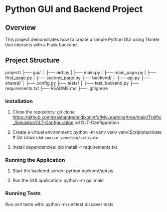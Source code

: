 # Python GUI and Backend Project

## Overview

This project demonstrates how to create a simple Python GUI using Tkinter that interacts with a Flask backend.

## Project Structure

project/
├── gui/
│ ├── **init**.py
| ├── main.py
| ├── main_page.py
| ├── first_page.py
| ├── second_page.py
├── backend/
│ ├── api.py
├── shared/
│ ├── config.py
├── tests/
│ ├── test_backend.py
├── requirements.txt
├── README.md
├── .gitignore

### Installation

1. Clone the repository:
   git clone <https://github.com/prashantpateldixoninfo/MyLearning/tree/main/Traffic_Simulator/OLT-Configuration>
   cd OLT-Configuration

2. Create a virtual environment:
   python -m venv venv
   venv\Scripts\activate # On Linux use `source venv/bin/activate`

3. Install dependencies:
   pip install -r requirements.txt

### Running the Application

1. Start the backend server:
   python backend/api.py

2. Run the GUI application:
   python -m gui.main

### Running Tests

Run unit tests with:
python -m unittest discover tests
